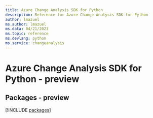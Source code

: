 ```yaml
---
title: Azure Change Analysis SDK for Python
description: Reference for Azure Change Analysis SDK for Python
author: lmazuel
ms.author: lmazuel
ms.data: 04/21/2023
ms.topic: reference
ms.devlang: python
ms.service: changeanalysis
---
```

# Azure Change Analysis SDK for Python - preview
## Packages - preview
[!INCLUDE [packages](change-analysis-index.md)]